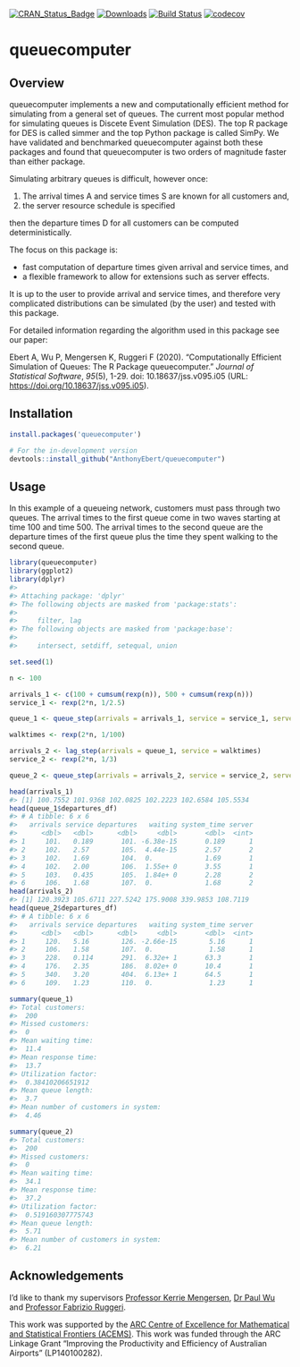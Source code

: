 
[![CRAN\_Status\_Badge](http://www.r-pkg.org/badges/version/queuecomputer)](https://CRAN.R-project.org/package=queuecomputer)
[![Downloads](http://cranlogs.r-pkg.org/badges/queuecomputer)](https://CRAN.R-project.org/package=queuecomputer)
[![Build
Status](https://travis-ci.org/AnthonyEbert/queuecomputer.svg?branch=master)](https://travis-ci.org/AnthonyEbert/queuecomputer)
[![codecov](https://codecov.io/gh/AnthonyEbert/queuecomputer/branch/master/graph/badge.svg)](https://codecov.io/gh/AnthonyEbert/queuecomputer)

<!-- --- -->

<!-- output: html -->

<!-- bibliography: references.bib -->

<!-- --- -->

<!-- README.md is generated from README.Rmd. Please edit that file -->

# queuecomputer

## Overview

queuecomputer implements a new and computationally efficient method for
simulating from a general set of queues. The current most popular method
for simulating queues is Discete Event Simulation (DES). The top R
package for DES is called simmer and the top Python package is called
SimPy. We have validated and benchmarked queuecomputer against both
these packages and found that queuecomputer is two orders of magnitude
faster than either package.

Simulating arbitrary queues is difficult, however once:

1.  The arrival times A and service times S are known for all customers
    and,
2.  the server resource schedule is specified

then the departure times D for all customers can be computed
deterministically.

The focus on this package is:

  - fast computation of departure times given arrival and service times,
    and
  - a flexible framework to allow for extensions such as server effects.

It is up to the user to provide arrival and service times, and therefore
very complicated distributions can be simulated (by the user) and tested
with this package.

For detailed information regarding the algorithm used in this package
see our paper:

Ebert A, Wu P, Mengersen K, Ruggeri F (2020). “Computationally Efficient
Simulation of Queues: The R Package queuecomputer.” *Journal of
Statistical Software*, *95*(5), 1-29. doi: 10.18637/jss.v095.i05 (URL:
<https://doi.org/10.18637/jss.v095.i05>).

## Installation

``` r
install.packages('queuecomputer')

# For the in-development version
devtools::install_github("AnthonyEbert/queuecomputer")
```

## Usage

In this example of a queueing network, customers must pass through two
queues. The arrival times to the first queue come in two waves starting
at time 100 and time 500. The arrival times to the second queue are the
departure times of the first queue plus the time they spent walking to
the second queue.

``` r
library(queuecomputer)
library(ggplot2)
library(dplyr)
#> 
#> Attaching package: 'dplyr'
#> The following objects are masked from 'package:stats':
#> 
#>     filter, lag
#> The following objects are masked from 'package:base':
#> 
#>     intersect, setdiff, setequal, union

set.seed(1)

n <- 100

arrivals_1 <- c(100 + cumsum(rexp(n)), 500 + cumsum(rexp(n)))
service_1 <- rexp(2*n, 1/2.5)

queue_1 <- queue_step(arrivals = arrivals_1, service = service_1, servers = 2)

walktimes <- rexp(2*n, 1/100)

arrivals_2 <- lag_step(arrivals = queue_1, service = walktimes)
service_2 <- rexp(2*n, 1/3)

queue_2 <- queue_step(arrivals = arrivals_2, service = service_2, servers = 1)

head(arrivals_1)
#> [1] 100.7552 101.9368 102.0825 102.2223 102.6584 105.5534
head(queue_1$departures_df)
#> # A tibble: 6 x 6
#>   arrivals service departures   waiting system_time server
#>      <dbl>   <dbl>      <dbl>     <dbl>       <dbl>  <int>
#> 1     101.   0.189       101. -6.38e-15       0.189      1
#> 2     102.   2.57        105.  4.44e-15       2.57       2
#> 3     102.   1.69        104.  0.             1.69       1
#> 4     102.   2.00        106.  1.55e+ 0       3.55       1
#> 5     103.   0.435       105.  1.84e+ 0       2.28       2
#> 6     106.   1.68        107.  0.             1.68       2
head(arrivals_2)
#> [1] 120.3923 105.6711 227.5242 175.9008 339.9853 108.7119
head(queue_2$departures_df)
#> # A tibble: 6 x 6
#>   arrivals service departures   waiting system_time server
#>      <dbl>   <dbl>      <dbl>     <dbl>       <dbl>  <int>
#> 1     120.   5.16        126. -2.66e-15        5.16      1
#> 2     106.   1.58        107.  0.              1.58      1
#> 3     228.   0.114       291.  6.32e+ 1       63.3       1
#> 4     176.   2.35        186.  8.02e+ 0       10.4       1
#> 5     340.   3.20        404.  6.13e+ 1       64.5       1
#> 6     109.   1.23        110.  0.              1.23      1

summary(queue_1)
#> Total customers:
#>  200
#> Missed customers:
#>  0
#> Mean waiting time:
#>  11.4
#> Mean response time:
#>  13.7
#> Utilization factor:
#>  0.38410206651912
#> Mean queue length:
#>  3.7
#> Mean number of customers in system:
#>  4.46

summary(queue_2)
#> Total customers:
#>  200
#> Missed customers:
#>  0
#> Mean waiting time:
#>  34.1
#> Mean response time:
#>  37.2
#> Utilization factor:
#>  0.519160307775743
#> Mean queue length:
#>  5.71
#> Mean number of customers in system:
#>  6.21
```

## Acknowledgements

I’d like to thank my supervisors [Professor Kerrie
Mengersen](https://bragqut.wordpress.com/mengersen/), [Dr Paul
Wu](https://bragqut.wordpress.com/people/research-staff/wu/) and
[Professor Fabrizio Ruggeri](http://www.mi.imati.cnr.it/fabrizio/).

This work was supported by the [ARC Centre of Excellence for
Mathematical and Statistical Frontiers (ACEMS)](http://acems.org.au/).
This work was funded through the ARC Linkage Grant “Improving the
Productivity and Efficiency of Australian Airports” (LP140100282).
